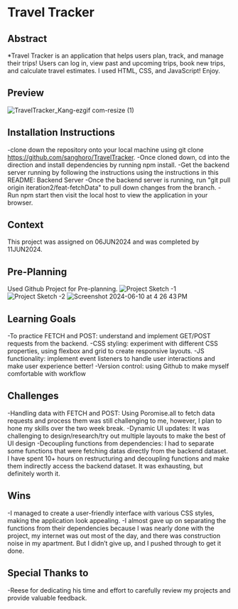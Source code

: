 # Travel Tracker

## Abstract
  *Travel Tracker is an application that helps users plan, track, and manage their trips! Users can log in, view past and upcoming trips, book new trips, and calculate travel estimates. I used HTML, CSS, and JavaScript! Enjoy.
  
## Preview
![TravelTracker_Kang-ezgif com-resize (1)](https://github.com/sanghoro/TravelTracker/assets/159068651/5d21f1ac-6ffb-447c-891e-6be9454c04cc)

## Installation Instructions
  -clone down the repository onto your local machine using git clone https://github.com/sanghoro/TravelTracker. 
  -Once cloned down, cd into the direction and install dependencies by running npm install.
  -Get the backend server running by following the instructions using the instructions in this README: Backend Server
  -Once the backend server is running, run "git pull origin iteration2/feat-fetchData" to pull down changes from the branch.
  -Run npm start then visit the local host to view the application in your browser.

## Context
This project was assigned on 06JUN2024 and was completed by 11JUN2024.

## Pre-Planning
Used Github Project for Pre-planning.
![Project Sketch -1](https://github.com/sanghoro/TravelTracker/assets/159068651/2014a1dc-0657-4279-b756-01a080f0262e)
![Project Sketch -2](https://github.com/sanghoro/TravelTracker/assets/159068651/0668f4e8-ab4e-4417-a8d7-45894f473f1f)
![Screenshot 2024-06-10 at 4 26 43 PM](https://github.com/sanghoro/TravelTracker/assets/159068651/363a2b05-2ca2-4d6f-bfff-7ffb5e86f4d9)

## Learning Goals
  -To practice FETCH and POST: understand and implement GET/POST requests from the backend.
  -CSS styling: experiment with different CSS properties, using flexbox and grid to create responsive layouts.
  -JS functionality: implement event listeners to handle user interactions and make user experience better!
  -Version control: using Github to make myself comfortable with workflow
  
## Challenges
  -Handling data with FETCH and POST: Using Poromise.all to fetch data requests and process them was still challenging to me, however, I plan to hone my skills over the two week break.
  -Dynamic UI updates: It was challenging to design/research/try out multiple layouts to make the best of UI design
  -Decoupling functions from dependencies: I had to separate some functions that were fetching datas directly from the backend dataset. I have spent 10+ hours on restructuring and decoupling functions and make them indirectly access the backend dataset. It was exhausting, but definitely worth it.
  
## Wins
  -I managed to create a user-friendly interface with various CSS styles, making the application look appealing.
  -I almost gave up on separating the functions from their dependencies because I was nearly done with the project, my internet was out most of the day, and there was construction noise in my apartment. But I didn’t give up, and I pushed through to get it done.

## Special Thanks to
  -Reese for dedicating his time and effort to carefully review my projects and provide valuable feedback.
